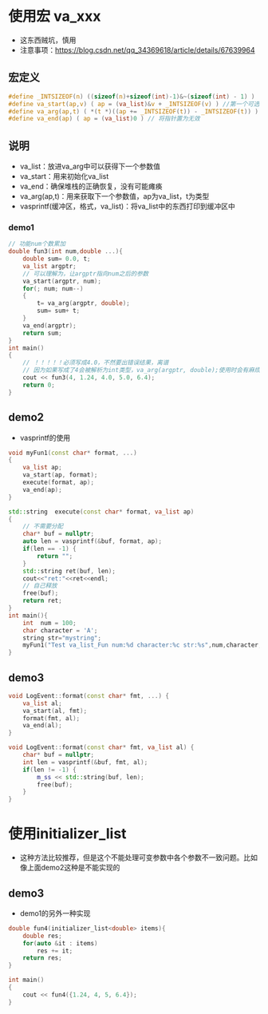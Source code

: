 # 使用宏 va_xxx
- 这东西贼坑，慎用
- 注意事项：https://blog.csdn.net/qq_34369618/article/details/67639964
## 宏定义
```c
#define _INTSIZEOF(n) ((sizeof(n)+sizeof(int)-1)&~(sizeof(int) - 1) )
#define va_start(ap,v) ( ap = (va_list)&v + _INTSIZEOF(v) ) //第一个可选参数地址
#define va_arg(ap,t) ( *(t *)((ap += _INTSIZEOF(t)) - _INTSIZEOF(t)) ) //下一个参数地址
#define va_end(ap) ( ap = (va_list)0 ) // 将指针置为无效
```

## 说明
- va_list：放进va_arg中可以获得下一个参数值
- va_start：用来初始化va_list
- va_end：确保堆栈的正确恢复，没有可能瘫痪
- va_arg(ap,t)：用来获取下一个参数值，ap为va_list，t为类型
- vasprintf(缓冲区，格式，va_list)：将va_list中的东西打印到缓冲区中
### demo1
```cpp
// 功能num个数累加
double fun3(int num,double ...){
    double sum= 0.0, t;
    va_list argptr;
    // 可以理解为，让argptr指向num之后的参数
    va_start(argptr, num);
    for(; num; num--)
    {
        t= va_arg(argptr, double);
        sum= sum+ t;
    }
    va_end(argptr);
    return sum;
}
int main()
{
    // ！！！！！必须写成4.0，不然要出错误结果，离谱
    // 因为如果写成了4会被解析为int类型，va_arg(argptr, double);使用时会有麻烦
    cout << fun3(4, 1.24, 4.0, 5.0, 6.4);
    return 0;
}
```


## demo2
- vasprintf的使用
```cpp
void myFun1(const char* format, ...)
{
    va_list ap;
    va_start(ap, format);
    execute(format, ap);
    va_end(ap);
}

std::string  execute(const char* format, va_list ap)
{
    // 不需要分配
    char* buf = nullptr;
    auto len = vasprintf(&buf, format, ap);
    if(len == -1) {
        return "";
    }
    std::string ret(buf, len);
    cout<<"ret:"<<ret<<endl;
    // 自己释放
    free(buf);
    return ret;
}
int main(){
    int  num = 100;
    char character = 'A';
    string str="mystring";
    myFun1("Test va_list_Fun num:%d character:%c str:%s",num,character,str.c_str());
}
```

## demo3
```cpp
void LogEvent::format(const char* fmt, ...) {
    va_list al;
    va_start(al, fmt);
    format(fmt, al);
    va_end(al);
}

void LogEvent::format(const char* fmt, va_list al) {
    char* buf = nullptr;
    int len = vasprintf(&buf, fmt, al);
    if(len != -1) {
        m_ss << std::string(buf, len);
        free(buf);
    }
}
```



# 使用initializer_list
- 这种方法比较推荐，但是这个不能处理可变参数中各个参数不一致问题。比如像上面demo2这种是不能实现的

## demo3
- demo1的另外一种实现
```cpp
double fun4(initializer_list<double> items){
    double res;
    for(auto &it : items)
        res += it;
    return res;
}

int main()
{
    cout << fun4({1.24, 4, 5, 6.4});
}

```